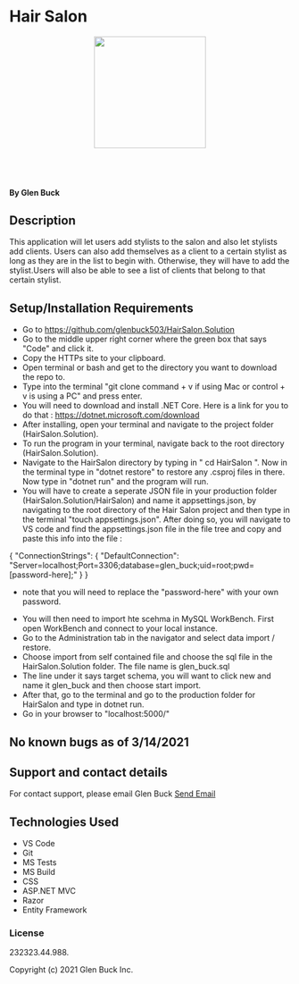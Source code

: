# Hair Salon

<div align="center">
<img src="https://github.com/glenbuck503.png" width="200px" height="auto" >
</div>
<br>
<br>
<br>

#### 

#### By Glen Buck

## Description
This application will let users add stylists to the salon and also let stylists add clients. Users can also add themselves as a client to a certain stylist as long as they are in the list to begin with. Otherwise, they will have to add the stylist.Users will also be able to see a list of clients that belong to that certain stylist.

## Setup/Installation Requirements

- Go to https://github.com/glenbuck503/HairSalon.Solution
- Go to the middle upper right corner where the green box that says "Code" and click it.
- Copy the HTTPs site to your clipboard.
- Open terminal or bash and get to the directory you want to download the repo to.
- Type into the terminal "git clone command + v if using Mac or control + v is using a PC" and press enter.
- You will need to download and install .NET Core. Here is a link for you to do that : https://dotnet.microsoft.com/download
- After installing, open your terminal and navigate to the project folder (HairSalon.Solution).
- To run the program in your terminal, navigate back to the root directory (HairSalon.Solution).
- Navigate to the HairSalon directory by typing in " cd HairSalon ". Now in the terminal type in "dotnet restore" to restore any .csproj files in there. Now type in "dotnet run" and the program will run.
- You will have to create a seperate JSON file in your production folder (HairSalon.Solution/HairSalon) and name it appsettings.json, by navigating to the root directory of the Hair Salon project and then type in the terminal "touch appsettings.json". After doing so, you will navigate to VS code and find the appsettings.json file in the file tree and copy and paste this info into the file :

{
  "ConnectionStrings": {
      "DefaultConnection": "Server=localhost;Port=3306;database=glen_buck;uid=root;pwd=[password-here];"
  }
}

* note that you will need to replace the "password-here" with your own password.

- You will then need to import hte scehma in MySQL WorkBench. First open WorkBench and connect to your local instance.
- Go to the Administration tab in the navigator and select data import / restore.
- Choose import from self contained file and choose the sql file in the HairSalon.Solution folder. The file name is glen_buck.sql
- The line under it says target schema, you will want to click new and name it glen_buck and then choose start import.
- After that, go to the terminal and go to the production folder for HairSalon and type in dotnet run.
- Go in your browser to "localhost:5000/"


## No known bugs as of 3/14/2021

## Support and contact details

For contact support, please email Glen Buck <a href = "mailto: glenbuck@gamil.com">Send Email</a>

## Technologies Used

- VS Code
- Git
- MS Tests
- MS Build
- CSS
- ASP.NET MVC
- Razor
- Entity Framework


### License

232323.44.988.

Copyright (c) 2021 Glen Buck Inc.
